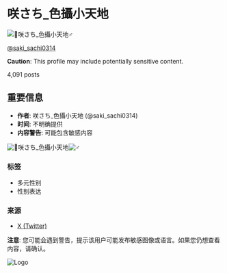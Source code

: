 # 咲さち_色攝小天地

![🔞咲さち_色攝小天地♂️](https://abs-0.twimg.com/emoji/v2/svg/1f51e.svg)

[@saki_sachi0314](https://x.com/saki_sachi0314)

**Caution**: This profile may include potentially sensitive content.

4,091 posts

## 重要信息
- **作者**: 咲さち_色攝小天地 (@saki_sachi0314)
- **时间**: 不明确提供
- **内容警告**: 可能包含敏感内容

![🔞](https://abs-0.twimg.com/emoji/v2/svg/1f51e.svg)咲さち_色攝小天地![♂️](https://abs-0.twimg.com/emoji/v2/svg/2642.svg)

### 标签
- 多元性别
- 性别表达

### 来源
- [X (Twitter)](https://x.com)

**注意**: 您可能会遇到警告，提示该用户可能发布敏感图像或语言。如果您仍想查看内容，请确认。

![Logo](https://pbs.twimg.com/profile_images/1886055522904010752/i4W5s7Wi_normal.jpg) 